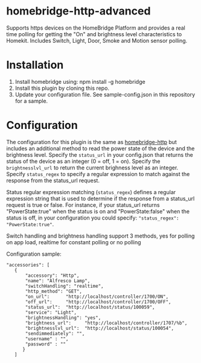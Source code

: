 # homebridge-http-advanced

Supports https devices on the HomeBridge Platform and provides a real time polling for getting the "On" and brightness level characteristics to Homekit. Includes Switch, Light, Door, Smoke and Motion sensor polling.

# Installation

1. Install homebridge using: npm install -g homebridge
2. Install this plugin by cloning this repo.
3. Update your configuration file. See sample-config.json in this repository for a sample. 

# Configuration

The configuration for this plugin is the same as [homebridge-http](https://github.com/rudders/homebridge-http) but includes an additional method to read the power state of the device and the brightness level. Specify the `status_url` in your config.json that returns the status of the device as an integer (0 = off, 1 = on). Specify the `brightnesslvl_url` to return the current brighness level as an integer.  Specify `status_regex` to specify a regular expression to match against the response from the status_url request.

Status regular expression matching (`status_regex`) defines a regular expression string that is used to determine if the response from a status_url request is true or false.  For instance, if your status_url returns "PowerState:true" when the status is on and "PowerState:false" when the status is off, in your configuration you could specify: `"status_regex": "PowerState:true"`.

Switch handling and brightness handling support 3 methods, yes for polling on app load, realtime for constant polling or no polling

Configuration sample:

 ```
"accessories": [ 
	{
		"accessory": "Http",
		"name": "Alfresco Lamp",
		"switchHandling": "realtime",
		"http_method": "GET",
		"on_url":      "http://localhost/controller/1700/ON",
		"off_url":     "http://localhost/controller/1700/OFF",
		"status_url":  "http://localhost/status/100059",
		"service": "Light",
		"brightnessHandling": "yes",
		"brightness_url":     "http://localhost/controller/1707/%b",
		"brightnesslvl_url":  "http://localhost/status/100054",
		"sendimmediately": "",
		"username" : "",
		"password" : ""					    
       } 
    ]